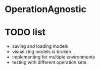# OperationAgnostic

# TODO list

- saving and loading models
- visualizing models is broken
- implementing for multiple environments
- testing with different operation sets 
